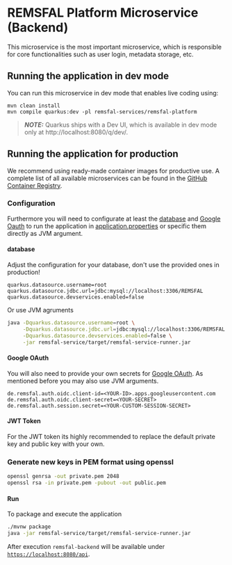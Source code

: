 # REMSFAL Platform Microservice (Backend)

This microservice is the most important microservice, which is responsible for core functionalities such as user login, metadata storage, etc.

## Running the application in dev mode

You can run this microservice in dev mode that enables live coding using:

```shell script
mvn clean install
mvn compile quarkus:dev -pl remsfal-services/remsfal-platform
```

> **_NOTE:_**  Quarkus ships with a Dev UI, which is available in dev mode only at http://localhost:8080/q/dev/.


## Running the application for production

We recommend using ready-made container images for productive use. A complete list of all available microservices can be found in the [GitHub Container Registry](https://github.com/remsfal/remsfal-backend/pkgs/container/remsfal-backend).

### Configuration

Furthermore you will need to configurate at least the [database](#database) and [Google Oauth](#google-oauth) to run the
application in [application.properties](remsfal-service/src/main/resources/application.properties) or specific them
directly as JVM argument.

#### database

Adjust the configuration for your database, don't use the provided ones in production!

```properties
quarkus.datasource.username=root
quarkus.datasource.jdbc.url=jdbc:mysql://localhost:3306/REMSFAL
quarkus.datasource.devservices.enabled=false
```

Or use JVM agruments

```sh
java -Dquarkus.datasource.username=root \
     -Dquarkus.datasource.jdbc.url=jdbc:mysql://localhost:3306/REMSFAL \
     -Dquarkus.datasource.devservices.enabled=false \
     -jar remsfal-service/target/remsfal-service-runner.jar
```

#### Google OAuth

You will also need to provide your own secrets
for [Google OAuth](https://developers.google.com/identity/protocols/oauth2?hl=de). As mentioned before you may also use
JVM arguments.

```properties
de.remsfal.auth.oidc.client-id=<YOUR-ID>.apps.googleusercontent.com
de.remsfal.auth.oidc.client-secret=<YOUR-SECRET>
de.remsfal.auth.session.secret=<YOUR-CUSTOM-SESSION-SECRET>
```

#### JWT Token

For the JWT token its highly recommended to replace the default private key and public key with your own.

### Generate new keys in PEM format using openssl

```sh
openssl genrsa -out private.pem 2048
openssl rsa -in private.pem -pubout -out public.pem
```

#### Run

To package and execute the application

```sh
./mvnw package
java -jar remsfal-service/target/remsfal-service-runner.jar
```

After execution `remsfal-backend` will be available under [`https://localhost:8080/api`](https://localhost:8080/api).
